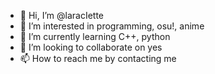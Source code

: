 - 👋 Hi, I’m @laracIette
- 👀 I’m interested in programming, osu!, anime
- 🌱 I’m currently learning C++, python
- 💞️ I’m looking to collaborate on yes
- 📫 How to reach me by contacting me

<!---
laracIette/laracIette is a ✨ special ✨ repository because its `README.md` (this file) appears on your GitHub profile.
You can click the Preview link to take a look at your changes.
--->
